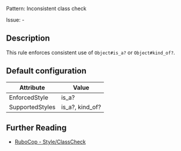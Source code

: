 Pattern: Inconsistent class check

Issue: -

## Description

This rule enforces consistent use of `Object#is_a?` or `Object#kind_of?`.

## Default configuration

Attribute | Value
--- | ---
EnforcedStyle | is_a?
SupportedStyles | is_a?, kind_of?

## Further Reading

* [RuboCop - Style/ClassCheck](https://rubocop.readthedocs.io/en/latest/cops_style/#styleclasscheck)
